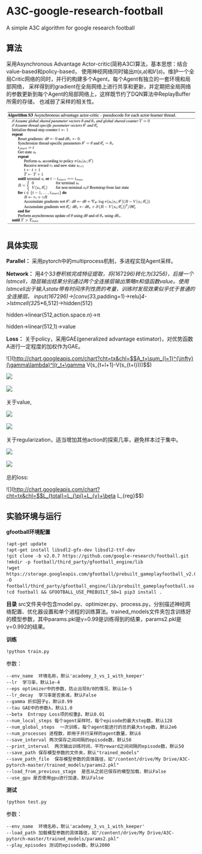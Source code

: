 # A3C-google-research-football
A simple A3C algorithm for google research football

## 算法
采用Asynchronous Advantage Actor-critic(简称A3C)算法，基本思想：结合value-based和policy-based，
使用神经网络同时输出𝜋(𝑠,𝑎)和𝑉(𝑠)。维护一个全局Critic网络的同时，并行的构建多个Agent，每个Agent有独立的一套环境和局部网络，
采样得到的gradient在全局网络上进行共享和更新，并定期把全局网络的参数更新到每个Agent的局部网络上，这样既节约了DQN算法中ReplayBuffer所需的存储，
也减弱了采样的相关性。

![算法](https://github.com/kite99520/A3C-google-research-football/blob/master/graph/p1.png)

## 具体实现
**Parallel：**  采用pytorch中的multiprocess机制，多进程实现Agent采样。

**Network：**
用4个3*3卷积核完成特征提取，将(16*72*96)转化为(32*5*6)，后接一个lstmcell，隐层输出结果分别通过两个全连接层输出策略π和值函数value。使用lstmcell出于输入state带有时间序列性质的考量，训练时发现效果似乎优于普通的全连接层。
input(16*72*96)->[conv(3*3,padding=1)->relu]*4->lstmcell(32*5*6,512)->hidden(512)

hidden->linear(512,action.space.n)->π

hidden->linear(512,1)->value

**Loss：**
关于policy，采用GAE(generalized advantage estimator)，对优势函数A进行一定程度的加权作为GAE。


![](http://chart.googleapis.com/chart?cht=tx&chl=$$A_t=\sum_{l=1}^{\infty}(\gamma\lambda)^l(r_t+\gamma V(s_{t+l+1}-V(s_{t+l})))$$)


![](http://chart.googleapis.com/chart?cht=tx&chl=$$g=E[\sum_{t=1}^{\infty}A_t\nabla\log\pi_{\theta}(s|a)]$$)


![](http://chart.googleapis.com/chart?cht=tx&chl=$$L_{\pi}=-\sum_{t=1}^{\infty}A_t\nabla\log\pi_{\theta}(s|a)$$)

关于value,

![](http://chart.googleapis.com/chart?cht=tx&chl=$$e_i=r_0+\gamma_1+\cdots+\gamma^{i-1}r_{i-1}+\gamma^iV(s_i)-V(s_0)$$)

![](http://chart.googleapis.com/chart?cht=tx&chl=$$L_v=\sum_{i=1}^{n}e_{i}^2$$)

关于regularization，适当增加其他action的探索几率，避免样本过于集中。

![](http://chart.googleapis.com/chart?cht=tx&chl=$$entropy_i=-\pi_{\theta}\log\pi_{\theta}$$)

![](http://chart.googleapis.com/chart?cht=tx&chl=$$L_{reg}=-\sum_{i=1}^{n}entropy_i$$)

总的loss:

![](http://chart.googleapis.com/chart?cht=tx&chl=$$L_{total}=L_{\pi}+L_{v}+\beta L_{reg}$$)

## 实验环境与运行

**gfootball环境配置**
```
!apt-get update
!apt-get install libsdl2-gfx-dev libsdl2-ttf-dev
!git clone -b v2.0.7 https://github.com/google-research/football.git
!mkdir -p football/third_party/gfootball_engine/lib
!wget https://storage.googleapis.com/gfootball/prebuilt_gameplayfootball_v2.0.7.so -O football/third_party/gfootball_engine/lib/prebuilt_gameplayfootball.so
!cd football && GFOOTBALL_USE_PREBUILT_SO=1 pip3 install .
```
**目录**
src文件夹中包含model.py、optimizer.py、process.py，分别描述神经网络配置、优化器设置和单个进程的训练算法。trained_models文件夹包含训练好的模型参数，其中params.pkl是γ=0.99是训练得到的结果，params2.pkl是γ=0.992的结果。

**训练**
```
!python train.py
```
参数：
```
--env_name  环境名称，默认'academy_3_vs_1_with_keeper'
--lr  学习率，默认1e-4
--eps optimizer中的参数，防止出现0/0的情况，默认1e-5
--lr_decay  学习率是否衰减，默认False
--gamma 折扣因子γ，默认0.99
--tau GAE中的参数λ，默认1.0
--beta  Entropy Loss项的权重β，默认0.01
--num_local_steps 每个agent采样时，每个episode的最大step数，默认128
--num_global_steps  一次训练，每个agent能进行的总的最大step数，默认2e6
--num_processes 进程数，即用于并行采样的agent数量，默认6
--save_interval 两次保存之间间隔的episode数，默认50
--print_interval  两次输出训练时间，平均reward之间间隔的episode数，默认50
--save_path 保存模型参数的文件夹，默认"trained_models"
--save_path_file  保存模型参数的具体路径，如"/content/drive/My Drive/A3C-pytorch-master/trained_models/params2.pkl"
--load_from_previous_stage  是否从之前已保存的模型加载，默认False
--use_gpu 是否使用gpu进行加速，默认False
```

**测试**
```
!python test.py
```
参数：
```
--env_name  环境名称，默认'academy_3_vs_1_with_keeper'
--load_path 加载模型参数的具体路径，如"/content/drive/My Drive/A3C-pytorch-master/trained_models/params2.pkl"
--play_episodes 测试的episode数，默认2000
```











